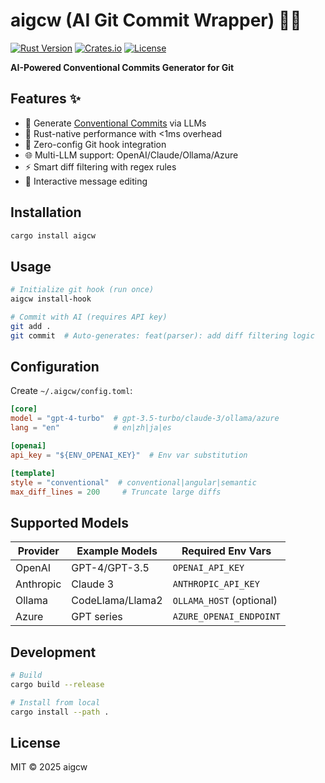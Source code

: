 # aigcw (AI Git Commit Wrapper) 🦀🤖

[![Rust Version](https://img.shields.io/badge/rust-1.70%2B-orange)](https://www.rust-lang.org/)
[![Crates.io](https://img.shields.io/crates/v/aigcw)](https://crates.io/crates/aigcw)
[![License](https://img.shields.io/badge/license-MIT-blue)](LICENSE)

**AI-Powered Conventional Commits Generator for Git**

## Features ✨

- 🤖 Generate [Conventional Commits](https://www.conventionalcommits.org/) via LLMs
- 🦀 Rust-native performance with <1ms overhead
- 🔌 Zero-config Git hook integration
- 🌐 Multi-LLM support: OpenAI/Claude/Ollama/Azure
- ⚡ Smart diff filtering with regex rules
- 📝 Interactive message editing

## Installation

```bash
cargo install aigcw
```

## Usage

```bash
# Initialize git hook (run once)
aigcw install-hook

# Commit with AI (requires API key)
git add .
git commit  # Auto-generates: feat(parser): add diff filtering logic
```

## Configuration

Create `~/.aigcw/config.toml`:

```toml
[core]
model = "gpt-4-turbo"  # gpt-3.5-turbo/claude-3/ollama/azure
lang = "en"            # en|zh|ja|es

[openai]
api_key = "${ENV_OPENAI_KEY}"  # Env var substitution

[template]
style = "conventional"  # conventional|angular|semantic
max_diff_lines = 200     # Truncate large diffs
```

## Supported Models

| Provider  | Example Models   | Required Env Vars        |
| --------- | ---------------- | ------------------------ |
| OpenAI    | GPT-4/GPT-3.5    | `OPENAI_API_KEY`         |
| Anthropic | Claude 3         | `ANTHROPIC_API_KEY`      |
| Ollama    | CodeLlama/Llama2 | `OLLAMA_HOST` (optional) |
| Azure     | GPT series       | `AZURE_OPENAI_ENDPOINT`  |

## Development

```bash
# Build
cargo build --release

# Install from local
cargo install --path .
```

## License

MIT © 2025 aigcw
